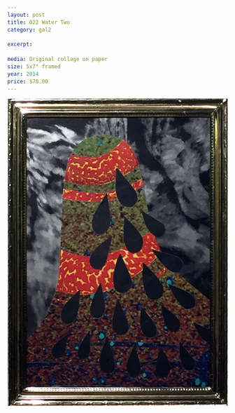 ```yaml
---
layout: post
title: 022 Water Two
category: gal2

excerpt: 

media: Original collage on paper
size: 5x7" framed 
year: 2014
price: $70.00
---
```


<img src="img/gal/022.jpg" />
